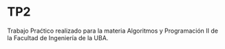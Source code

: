# TP2
Trabajo Praćtico realizado para la materia Algoritmos y Programación II de la Facultad de Ingeniería de la UBA.
